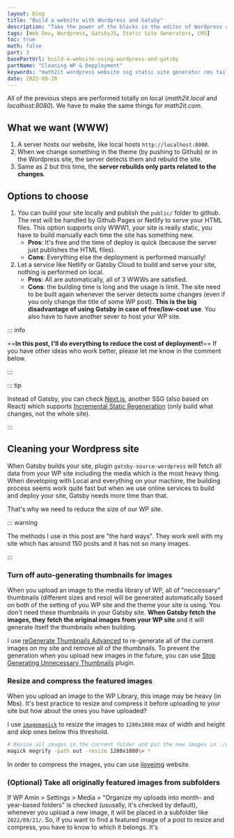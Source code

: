 ```yaml
---
layout: blog
title: "Build a website with Wordpress and Gatsby"
description: "Take the power of the blocks in the editor of Wordpress and the speed of a static website of GatsbyJS."
tags: [Web Dev, Wordpress, GatsbyJS, Static Site Generators, CMS]
toc: true
math: false
part: 3
basePartUrl: build-a-website-using-wordpress-and-gatsby
partName: "Cleaning WP & Depployment"
keywords: "math2it wordpress website ssg static site generator cms tailwind css deploy localhost github netlify cloud server production"
date: 2022-09-20
---
```


All of the previous steps are performed totally on local (*math2it.local* and *localhost:8080*). We have to make the same things for *math2it.com*.

## What we want (WWW)

1. A server hosts our website, like local hosts `http://localhost:8000`.
2. When we change something in the theme (by pushing to Github) or in the Wordpress site, the server detects them and rebuild the site.
3. Same as 2 but this time, the **server rebuilds only parts related to the changes**.

## Options to choose

1. You can build your site locally and publish the `public/` folder to github. The rest will be handled by Github Pages or Netlify to serve your HTML files. This option supports only WWW1, your site is really static, you have to build manually each time the site has something new.
   - **Pros**: It's free and the time of deploy is quick (because the server just publishes the HTML files).
   - **Cons**: Everything else the deployment is performed manually!
2. Let a service like Netlify or Gatsby Cloud to build and serve your site, nothing is performed on local.
   - **Pros**: All are automatically, all of 3 WWWs are satisfied.
   - **Cons**: the building time is long and the usage is limit. The site need to be built again whenever the server detects some changes (even if you only change the title of some WP post). **This is the big disadvantage of using Gatsby in case of free/low-cost use**. You also have to have another sever to host your WP site.

::: info

==**In this post, I'll do everything to reduce the cost of deployment!**== If you have other ideas who work better, please let me know in the comment below.

:::

::: tip

Instead of Gatsby, you can check [Next.js](https://nextjs.org/), another SSG (also based on React) which supports [Incremental Static Regeneration](https://nextjs.org/docs/basic-features/data-fetching/incremental-static-regeneration) (only build what changes, not the whole site).

:::



## Cleaning your Wordpress site

When Gatsby builds your site, plugin `gatsby-source-wordpress` will fetch all data from your WP site including the media which is the most heavy thing. When developing with Local and everything on your machine, the building process seems work quite fast but when we use online services to build and deploy your site, Gatsby needs more time than that.

That's why we need to reduce the size of our WP site.

::: warning

The methods I use in this post are "the hard ways". They work well with my site which has around 150 posts and it has not so many images.

:::

### Turn off auto-generating thumbnails for images

When you upload an image to the media library of WP, all of "neccessary" thumbnails (different sizes and reso) will be generated automatically based on both of the setting of you WP site and the theme your site is using. You don't need these thumbnails in your Gatsby site. **When Gatsby fetch the images, they fetch the original images from your WP site** and it will generate itself the thumbnails when building.

I use [reGenerate Thumbnails Advanced](https://wordpress.org/plugins/regenerate-thumbnails-advanced/) to re-generate all of the current images on my site and remove all of the thumbnails. To prevent the generation when you upload new images in the future, you can use [Stop Generating Unnecessary Thumbnails](https://wordpress.org/plugins/image-sizes/) plugin.

### Resize and compress the featured images

When you upload an image to the WP Library, this image may be heavy (in Mbs). It's best practice to resize and compress it before uploading to your site but how about the ones you have uploaded?

I use [`imagemagick`](https://imagemagick.org/) to resize the images to `1280x1080` max of width and height and skip ones below this threshold.

```bash
# Resize all images in the current folder and put the new images in ./out/
magick mogrify -path out -resize 1280x1080\> *
```

In order to compress the images, you can use [iloveimg](https://www.iloveimg.com/compress-image) website.

### (Optional) Take all originally featured images from subfolders

If WP Amin > Settings > Media > "Organize my uploads into month- and year-based folders" is checked (ususally, it's checked by default), whenever you upload a new image, it will be placed in a subfolder like `2022/09/21/`. So, if you want to find a featured image of a post to resize and compress, you have to know to which it belongs. It's




